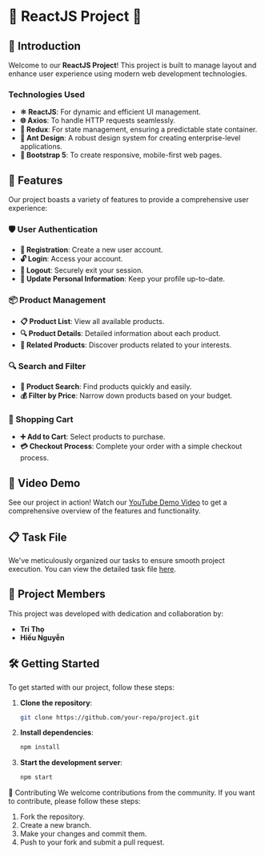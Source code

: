 # 🌟 ReactJS Project 🌟

## 🚀 Introduction

Welcome to our **ReactJS Project**! This project is built to manage layout and enhance user experience using modern web development technologies.

### Technologies Used

- **⚛️ ReactJS**: For dynamic and efficient UI management.
- **🌐 Axios**: To handle HTTP requests seamlessly.
- **🔄 Redux**: For state management, ensuring a predictable state container.
- **🎨 Ant Design**: A robust design system for creating enterprise-level applications.
- **📱 Bootstrap 5**: To create responsive, mobile-first web pages.

## 🌟 Features

Our project boasts a variety of features to provide a comprehensive user experience:

### 🛡️ User Authentication

- **🔐 Registration**: Create a new user account.
- **🔓 Login**: Access your account.
- **🚪 Logout**: Securely exit your session.
- **📝 Update Personal Information**: Keep your profile up-to-date.

### 📦 Product Management

- **📋 Product List**: View all available products.
- **🔍 Product Details**: Detailed information about each product.
- **🔗 Related Products**: Discover products related to your interests.

### 🔍 Search and Filter

- **🔎 Product Search**: Find products quickly and easily.
- **💰 Filter by Price**: Narrow down products based on your budget.

### 🛒 Shopping Cart

- **➕ Add to Cart**: Select products to purchase.
- **💳 Checkout Process**: Complete your order with a simple checkout process.

## 🎥 Video Demo

See our project in action! Watch our [YouTube Demo Video](https://www.youtube.com/watch?v=4d9A5XXmvuA) to get a comprehensive overview of the features and functionality.

## 📋 Task File

We've meticulously organized our tasks to ensure smooth project execution. You can view the detailed task file [here](#).

## 👥 Project Members

This project was developed with dedication and collaboration by:

- **Trí Thọ**
- **Hiếu Nguyễn**

## 🛠️ Getting Started

To get started with our project, follow these steps:

1. **Clone the repository**:
   ```bash
   git clone https://github.com/your-repo/project.git
2. **Install dependencies**:
   ```bash
   npm install
3. **Start the development server**:
   ```bash
   npm start
🤝 Contributing
We welcome contributions from the community. If you want to contribute, please follow these steps:
1. Fork the repository.
2. Create a new branch.
3. Make your changes and commit them.
4. Push to your fork and submit a pull request.
